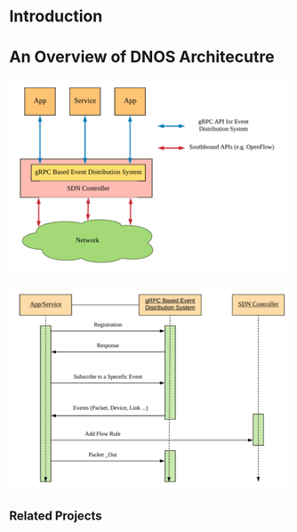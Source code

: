 # Introduction 


# An Overview of DNOS Architecutre 

![DNOS Architecture](dnos_architecture.png)

![External Event Processing Using GRPC and Flow Rule Installation Sequence Diagram](dnos_grpc_protocol.png)


## Related Projects

[Umbrella Project]: (https://github.com/umbrella-project/umbrella)





